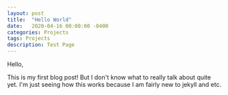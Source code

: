 ```yaml
---
layout: post
title:  "Hello World"
date:   2020-04-16 00:00:00 -0400
categories: Projects
tags: Projects
description: Test Page
---
```

Hello,

This is my first blog post! But I don't know what to really talk about quite yet.
I'm just seeing how this works because I am fairly new to jekyll and etc. 